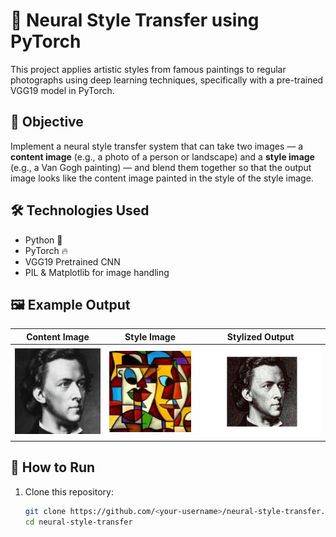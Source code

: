 # 🎨 Neural Style Transfer using PyTorch

This project applies artistic styles from famous paintings to regular photographs using deep learning techniques, specifically with a pre-trained VGG19 model in PyTorch.

## 📌 Objective

Implement a neural style transfer system that can take two images — a **content image** (e.g., a photo of a person or landscape) and a **style image** (e.g., a Van Gogh painting) — and blend them together so that the output image looks like the content image painted in the style of the style image.

## 🛠️ Technologies Used

- Python 🐍
- PyTorch 🔥
- VGG19 Pretrained CNN
- PIL & Matplotlib for image handling

## 🖼️ Example Output

**Content Image** | **Style Image** | **Stylized Output**
:----------------:|:--------------:|:------------------:
<img src="content.jpg" width="200"/> | <img src="style.jpg" width="200"/> | <img src="output.png" width="300"/>

## 🚀 How to Run

1. Clone this repository:
   ```bash
   git clone https://github.com/<your-username>/neural-style-transfer.git
   cd neural-style-transfer
